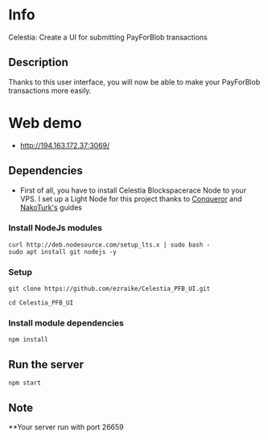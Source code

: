 # Info
Celestia: Create a UI for submitting PayForBlob transactions


## Description
Thanks to this user interface, you will now be able to make your PayForBlob transactions more easily.


# Web demo
- http://194.163.172.37:3069/



## Dependencies

- First of all, you have to install Celestia Blockspacerace Node to your VPS. I set up a Light Node for this project thanks to [Conqueror](https://github.com/DasRasyo/Celestia-Light-Node-blockspace-race) and [NakoTurk's](https://github.com/okannako/celestia-blockspacerace) guides

### Install NodeJs modules

```
curl http://deb.nodesource.com/setup_lts.x | sudo bash -
sudo apt install git nodejs -y
```

### Setup
```
git clone https://github.com/ezraike/Celestia_PFB_UI.git
```
```
cd Celestia_PFB_UI
```
### Install module dependencies

```
npm install
```

## Run the server
```
npm start
```



##  Note
**Your server run with port 26659 
